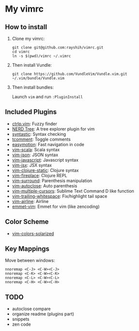 # My vimrc

## How to install

1. Clone my vimrc:

   ```
   git clone git@github.com:rayshih/vimrc.git
   cd vimrc
   ln -s $(pwd)/vimrc ~/.vimrc
   ```

2. Then install Vundle:

   ```
   git clone https://github.com/VundleVim/Vundle.vim.git ~/.vim/bundle/Vundle.vim
   ```

3. Then install bundles:

   Launch `vim` and run `:PluginInstall`


## Included Plugins

- [ctrlp.vim](https://github.com/kien/ctrlp.vim): Fuzzy finder
- [NERD Tree](https://github.com/scrooloose/nerdtree): A tree explorer plugin for vim
- [syntastic](https://github.com/scrooloose/syntastic): Syntax checking
- [tcomment](https://github.com/tomtom/tcomment_vim): Toggle comments
- [easymotion](https://github.com/easymotion/vim-easymotion): Fast navigation in code
- [vim-scala](https://github.com/derekwyatt/vim-scala): Scala syntax
- [vim-json](https://github.com/elzr/vim-json): JSON syntax
- [vim-javascript](https://github.com/pangloss/vim-javascript): Javascript syntax
- [vim-jsx](https://github.com/pangloss/vim-jsx): JSX syntax
- [vim-clojure-static](https://github.com/guns/vim-clojure-static): Clojure syntax
- [vim-fireplace](https://github.com/tpope/vim-fireplace): Clojure REPL
- [vim-surround](https://github.com/tpope/vim-surround): Parenthesis manipulation
- [vim-autoclose](https://github.com/Townk/vim-autoclose): Auto parenthesis
- [vim-multiple-cursors](https://github.com/terryma/vim-multiple-cursors): Sublime Text Command D like function
- [vim-trailing-whitespace](https://github.com/bronson/vim-trailing-whitespace): Fix/highlight tail space
- [vim-airline](https://github.com/bling/vim-airline): Airline
- [emmet-vim](https://github.com/mattn/emmet-vim): Emmet for vim (like zencoding)

## Color Scheme

- [vim-colors-solarized](https://github.com/altercation/vim-colors-solarized)

## Key Mappings

Move between windows:

```
nnoremap <C-J> <C-W><C-J>
nnoremap <C-K> <C-W><C-K>
nnoremap <C-L> <C-W><C-L>
nnoremap <C-H> <C-W><C-H>
```

## TODO

- autoclose compare
- organize readme (plugins part)
- snippets
- zen code
